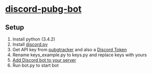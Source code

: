# [discord-pubg-bot](https://yusefouda.com/discord-pubg-bot)

## Setup

1. Install python (3.4.2)
2. Install [discord.py](https://github.com/Rapptz/discord.py)
3. Get API key from [pubgtracker](https://pubgtracker.com/site-api) and also a [Discord Token](https://discordapp.com/developers/applications)
4. Rename keys_example.py to keys.py and replace keys with yours
5. [Add Discord bot to your server](https://discordapp.com/developers/docs/topics/oauth2#bots)
6. Run bot.py to start bot
